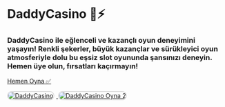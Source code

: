 <h1>DaddyCasino 🍭⚡️</h1>
<h3>DaddyCasino ile eğlenceli ve kazançlı oyun deneyimini yaşayın! Renkli şekerler, büyük kazançlar ve sürükleyici oyun atmosferiyle dolu bu eşsiz slot oyununda şansınızı deneyin. Hemen üye olun, fırsatları kaçırmayın!</h3>

<p>
    <a href="https://denemebonusuu.site/">Hemen Oyna ✅</a>
</p>

<a href="https://denemebonusuu.site/" title="DaddyCasino Oyna">
    <img src="https://i.ibb.co/YjtLwQ8/cats.jpg" alt="DaddyCasino" style="max-width: 48%; border: 2px solid #ddd; border-radius: 10px; margin-right: 1%;">
</a>
<a href="https://denemebonusuu.site/" title="DaddyCasino Giriş">
    <img src="https://i.ibb.co/VHdrjnQ/df.jpg" alt="DaddyCasino Oyna 2" style="max-width: 48%; border: 2px solid #ddd; border-radius: 10px;">
</a>
